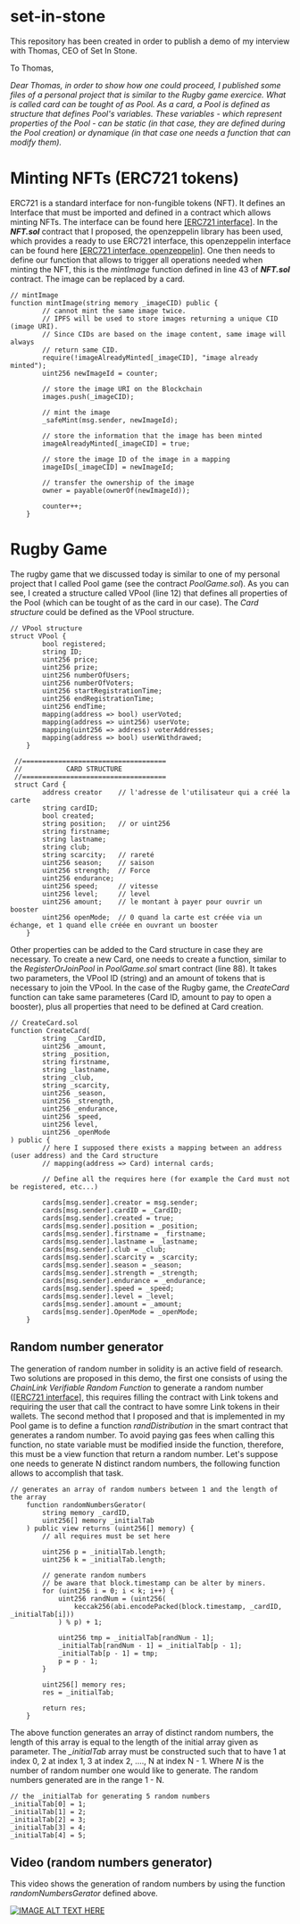# set-in-stone

This repository has been created in order to publish a demo of my interview with Thomas, CEO of Set In Stone.

To Thomas,

*Dear Thomas, in order to show how one could proceed, I published some files of a personal project that is similar to the Rugby game exercice. What is called card can be tought of as Pool. As a card, a Pool is defined as structure that defines Pool's variables. These variables - which represent properties of the Pool - can be static (in that case, they are defined during the Pool creation) or dynamique (in that case one needs a function that can modify them).*

# Minting NFTs (ERC721 tokens)

ERC721 is a standard interface for non-fungible tokens (NFT). It defines an Interface that must be imported and defined in a contract which allows minting NFTs. The interface can be found here [[ERC721 interface]](https://eips.ethereum.org/EIPS/eip-721). In the __*NFT.sol*__ contract that I proposed, the openzeppelin library has been used, which provides a ready to use ERC721 interface, this openzeppelin interface can be found here [[ERC721 interface, openzeppelin]](https://github.com/OpenZeppelin/openzeppelin-contracts/blob/master/contracts/token/ERC721/ERC721.sol). One then needs to define our function that allows to trigger all operations needed when minting the NFT, this is the _*mintImage*_ function defined in line 43 of __*NFT.sol*__ contract. The image can be replaced by a card.

```solidity
// mintImage
function mintImage(string memory _imageCID) public {
        // cannot mint the same image twice.
        // IPFS will be used to store images returning a unique CID (image URI).
        // Since CIDs are based on the image content, same image will always
        // return same CID.
        require(!imageAlreadyMinted[_imageCID], "image already minted");
        uint256 newImageId = counter;

        // store the image URI on the Blockchain
        images.push(_imageCID);

        // mint the image
        _safeMint(msg.sender, newImageId);

        // store the information that the image has been minted
        imageAlreadyMinted[_imageCID] = true;

        // store the image ID of the image in a mapping
        imageIDs[_imageCID] = newImageId;

        // transfer the ownership of the image
        owner = payable(ownerOf(newImageId));

        counter++;
    }
```

# Rugby Game

The rugby game that we discussed today is similar to one of my personal project that I called Pool game (see the contract _*PoolGame.sol*_). As you can see, I created a structure called VPool (line 12) that defines all properties of the Pool (which can be tought of as the card in our case). The *Card structure* could be defined as the VPool structure.

```solidity
// VPool structure
struct VPool {
        bool registered;
        string ID;
        uint256 price;
        uint256 prize;
        uint256 numberOfUsers;
        uint256 numberOfVoters;
        uint256 startRegistrationTime;
        uint256 endRegistrationTime;
        uint256 endTime;
        mapping(address => bool) userVoted;
        mapping(address => uint256) userVote;
        mapping(uint256 => address) voterAddresses;
        mapping(address => bool) userWithdrawed;
    }
    
 //====================================
 //           CARD STRUCTURE
 //====================================
 struct Card {
        address creator    // l'adresse de l'utilisateur qui a créé la carte
        string cardID;
        bool created;
        string position;   // or uint256
        string firstname;
        string lastname;
        string club;
        string scarcity;   // rareté
        uint256 season;    // saison
        uint256 strength;  // Force
        uint256 endurance;
        uint256 speed;     // vitesse
        uint256 level;     // level
        uint256 amount;    // le montant à payer pour ouvrir un booster
        uint256 openMode;  // 0 quand la carte est créée via un échange, et 1 quand elle créée en ouvrant un booster
    }
```
Other properties can be added to the Card structure in case they are necessary. To create a new Card, one needs to create a function, similar to the _*RegisterOrJoinPool*_ in  _*PoolGame.sol*_ smart contract (line 88). It takes two parameters, the VPool ID (string) and an amount of tokens that is necessary to join the VPool. In the case of the Rugby game, the _*CreateCard*_ function can take same parameteres (Card ID, amount to pay to open a booster), plus all properties that need to be defined at Card creation.

```solidity
// CreateCard.sol
function CreateCard(
        string  _CardID,
        uint256 _amount,
        string _position,
        string firstname,
        string _lastname,
        string _club,
        string _scarcity,
        uint256 _season,
        uint256 _strength,
        uint256 _endurance,
        uint256 _speed,
        uint256 level,
        uint256 _openMode
) public {
        // here I supposed there exists a mapping between an address (user address) and the Card structure
        // mapping(address => Card) internal cards;
        
        // Define all the requires here (for example the Card must not be registered, etc...) 
        
        cards[msg.sender].creator = msg.sender;
        cards[msg.sender].cardID = _CardID;
        cards[msg.sender].created = true;
        cards[msg.sender].position = _position;
        cards[msg.sender].firstname = _firstname;
        cards[msg.sender].lastname = _lastname;
        cards[msg.sender].club = _club;
        cards[msg.sender].scarcity = _scarcity;
        cards[msg.sender].season = _season;
        cards[msg.sender].strength = _strength;
        cards[msg.sender].endurance = _endurance;
        cards[msg.sender].speed = _speed;
        cards[msg.sender].level = _level;
        cards[msg.sender].amount = _amount;
        cards[msg.sender].OpenMode = _openMode;
    }
```

## Random number generator

The generation of random number in solidity is an active field of research. Two solutions are proposed in this demo, the first one consists of using the _*ChainLink Verifiable Random Function*_ to generate a random number ([[ERC721 interface]](https://docs.chain.link/docs/chainlink-vrf/#:~:text=Chainlink%20VRF%20(Verifiable%20Random%20Function,Blockchain%20games%20and%20NFTs)), this requires filling the contract with Link tokens and requiring the user that call the contract to have somre Link tokens in their wallets. The second method that I proposed and that is implemented in my Pool game is to define a function _*randDistribution*_ in the smart contract that generates a random number. To avoid paying gas fees when calling this function, no state variable must be modified inside the function, therefore, this must be a view function that return a random number. Let's suppose one needs to generate N distinct random numbers, the following function allows to accomplish that task.

```solidity
// generates an array of random numbers between 1 and the length of the array
    function randomNumbersGerator(
        string memory _cardID,
        uint256[] memory _initialTab
    ) public view returns (uint256[] memory) {
        // all requires must be set here

        uint256 p = _initialTab.length;
        uint256 k = _initialTab.length;

        // generate random numbers
        // be aware that block.timestamp can be alter by miners.
        for (uint256 i = 0; i < k; i++) {
            uint256 randNum = (uint256(
                keccak256(abi.encodePacked(block.timestamp, _cardID, _initialTab[i]))
            ) % p) + 1;

            uint256 tmp = _initialTab[randNum - 1];
            _initialTab[randNum - 1] = _initialTab[p - 1];
            _initialTab[p - 1] = tmp;
            p = p - 1;
        }

        uint256[] memory res;
        res = _initialTab;

        return res;
    }
```

The above function generates an array of distinct random numbers, the length of this array is equal to the length of the initial array given as parameter. The _*_initialTab*_ array must be constructed such that to have 1 at index 0, 2 at index 1, 3 at index 2, ...., N at index N - 1. Where _*N*_ is the number of random number one would like to generate. The random numbers generated are in the range 1 - N.

```solidity
// the _initialTab for generating 5 random numbers
_initialTab[0] = 1;
_initialTab[1] = 2;
_initialTab[2] = 3;
_initialTab[3] = 4;
_initialTab[4] = 5;
```

## Video (random numbers generator)

This video shows the generation of random numbers by using the function _*randomNumbersGerator*_ defined above.

[![IMAGE ALT TEXT HERE](https://github.com/Edoumou/set-in-stone/blob/main/cover.png)](https://youtu.be/oarR6yuxyyE)















